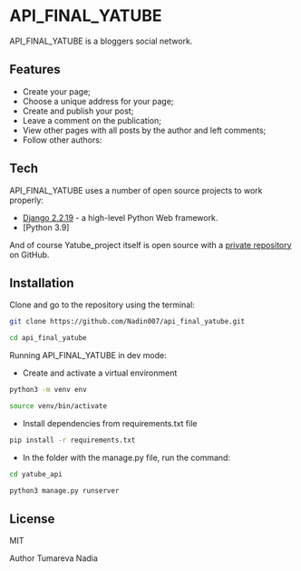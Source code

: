 # API_FINAL_YATUBE

API_FINAL_YATUBE is a bloggers social network.

## Features

- Create your page;
- Choose a unique address for your page;
- Create and publish your post;
- Leave a comment on the publication;
- View other pages with all posts by the author and left comments;
- Follow other authors:

## Tech

API_FINAL_YATUBE uses a number of open source projects to work properly:

- [Django 2.2.19] - a high-level Python Web framework.
- [Python 3.9]

And of course Yatube_project itself is open source with a [private repository][Nadin007/api_final_yatube]
 on GitHub.

## Installation

Clone and go to the repository using the terminal:

```sh
git clone https://github.com/Nadin007/api_final_yatube.git
```

```sh
cd api_final_yatube
```

Running API_FINAL_YATUBE in dev mode:
- Create and activate a virtual environment

```sh
python3 -m venv env

```
```sh
source venv/bin/activate

```
- Install dependencies from requirements.txt file

```sh
pip install -r requirements.txt
```
- In the folder with the manage.py file, run the command:

```sh
cd yatube_api
```

```sh
python3 manage.py runserver
````

## License

MIT



[//]: # (These are reference links used in the body of this note and get stripped out when the markdown processor does its job. There is no need to format nicely because it shouldn't be seen. Thanks SO - http://stackoverflow.com/questions/4823468/store-comments-in-markdown-syntax)

   [Django 2.2.19]: <https://www.djangoproject.com/download/>
   [Python 3.7]: <https://www.python.org/downloads/release/python-390/>
   [Nadin007/api_final_yatube]: <https://github.com/Nadin007/api_final_yatube>
   



Author
Tumareva Nadia
